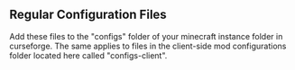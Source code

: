 ## Regular Configuration Files

Add these files to the "configs" folder of your minecraft instance folder in curseforge. The same applies to files in the client-side mod configurations folder located here called "configs-client". 
